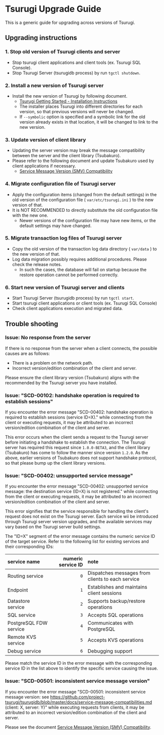 # Tsurugi Upgrade Guide

This is a generic guide for upgrading across versions of Tsurugi.

## Upgrading instructions

### 1. Stop old version of Tsurugi clients and server

- Stop tsurugi client applications and client tools (ex. Tsurugi SQL Console).
- Stop Tsurugi Server (tsurugidb process) by run `tgctl shutdown`.

### 2. Install a new version of Tsurugi server

- Install the new version of Tsurugi by following document.
  - [Tsurugi Getting Started - Installation Instructions](https://github.com/project-tsurugi/tsurugidb/blob/master/docs/getting-started.md#installation-instructions)
  - The installer places Tsurugi into different directories for each version, so that previous versions will never be changed.
  - If `--symbolic` option is specified and a symbolic link for the old version already exists in that location, it will be changed to link to the new version.

### 3. Update version of client library

- Updating the server version may break the message compatibility between the server and the client library (Tsubakuro).
- Please refer to the following document and update Tsubakuro used by client applications if necessary.
  - [Service Message Version (SMV) Compatibility](https://github.com/project-tsurugi/tsurugidb/blob/master/docs/service-message-compatibilities.md)

### 4. Migrate configuration file of Tsurugi server

- Apply the configuration items (changed from the default settings) in the old version of the configuration file ( `var/etc/tsurugi.ini` ) to the new version of that.
- It is NOT RECOMMENDED to directly substitute the old configuration file with the new one.
  - Newer versions of the configuration file may have new items, or the default settings may have changed.

### 5. Migrate transaction log files of Tsurugi server

- Copy the old version of the transaction log data directory ( `var/data` ) to the new version of that.
- Log data migration possibly requires additional procedures. Please check the release notes.
  - In such the cases, the database will fail on startup because the restore operation cannot be performed correctly.

### 6. Start new version of Tsurugi server and clients

- Start Tsurugi Server (tsurugidb process) by run `tgctl start`.
- Start tsurugi client applications or client tools (ex. Tsurugi SQL Console)
- Check client applications execution and migrated data.

## Trouble shooting

### Issue: No response from the server <a name="no-response"></a>

If there is no response from the server when a client connects, the possible causes are as follows:

- There is a problem on the network path.
- Incorrect version/edition combination of the client and server.

Please ensure the client library version (Tsubakuro) aligns with the recommended by the Tsurugi server you have installed.

### Issue: "SCD-00102: handshake operation is required to establish sessions" <a name="handshake-required"></a>

If you encounter the error message "SCD-00402: handshake operation is required to establish sessions (service ID=X)." while connecting from the client or executing requests, it may be attributed to an incorrect version/edition combination of the client and server.

This error occurs when the client sends a request to the Tsurugi server before initiating a handshake to establish the connection.
The Tsurugi server has required this request since `1.0.0-BETA3`, and the client library (Tsubakuro) has come to follow the manner since version `1.2.0`.
As the above, earlier versions of Tsubakuro does not support handshake protocol, so that please bump up the client library versions.

### Issue: "SCD-00402: unsupported service message" <a name="service-not-registered"></a>

If you encounter the error message "SCD-00402: unsupported service message: the destination service (ID=X) is not registered." while connecting from the client or executing requests, it may be attributed to an incorrect version/edition combination of the client and server.

This error signifies that the service responsible for handling the client's request does not exist on the Tsurugi server. Each service wii be introduced through Tsurugi server version upgrades, and the available services may vary based on the Tsurugi server build settings.

The "ID=X" segment of the error message contains the numeric service ID of the target service. Refer to the following list for existing services and their corresponding IDs:

| service name           | numeric service ID | note |
|:-----------------------|-------------------:|:-----|
| Routing service        |                `0` | Dispatches messages from clients to each service
| Endpoint               |                `1` | Establishes and maintains client sessions
| Datastore service      |                `2` | Supports backup/restore operations
| SQL service            |                `3` | Accepts SQL operations
| PostgreSQL FDW service |                `4` | Communicates with PostgreSQL
| Remote KVS service     |                `5` | Accepts KVS operations
| Debug service          |                `6` | Debugging support

Please match the service ID in the error message with the corresponding service ID in the list above to identify the specific service causing the issue.

### Issue: "SCD-00501: inconsistent service message version" <a name="inconsistent-message"></a>

If you encounter the error message "SCD-00501: inconsistent service message version: see https://github.com/project-tsurugi/tsurugidb/blob/master/docs/service-message-compatibilities.md (client: X, server: Y)" while executing requests from clients, it may be attributed to an incorrect version/edition combination of the client and server.

Please see the document [Service Message Version (SMV) Compatibility](service-message-compatibilities.md).
